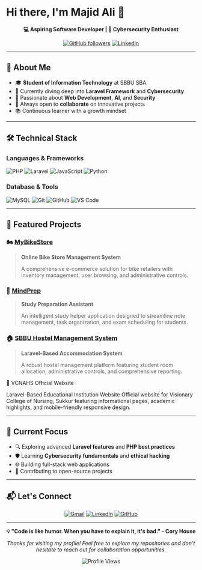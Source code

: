 # Hi there, I'm Majid Ali 👋

<div align="center">
  
**💻 Aspiring Software Developer | 🔐 Cybersecurity Enthusiast**

[![GitHub followers](https://img.shields.io/github/followers/majid-ali-dev?style=social)](https://github.com/majid-ali-dev)
[![LinkedIn](https://img.shields.io/badge/LinkedIn-Connect-blue?style=flat&logo=linkedin)](https://www.linkedin.com/in/majid-ali-0a00a9231/)

</div>

---

## 🎯 About Me

- 🎓 **Student of Information Technology** at SBBU SBA
- 🌱 Currently diving deep into **Laravel Framework** and **Cybersecurity**
- 🚀 Passionate about **Web Development**, **AI**, and **Security**
- 🤝 Always open to **collaborate** on innovative projects
- 📚 Continuous learner with a growth mindset

---

## 🛠️ Technical Stack

### Languages & Frameworks
![PHP](https://img.shields.io/badge/PHP-777BB4?style=for-the-badge&logo=php&logoColor=white)
![Laravel](https://img.shields.io/badge/Laravel-FF2D20?style=for-the-badge&logo=laravel&logoColor=white)
![JavaScript](https://img.shields.io/badge/JavaScript-F7DF1E?style=for-the-badge&logo=javascript&logoColor=black)
![Python](https://img.shields.io/badge/Python-3776AB?style=for-the-badge&logo=python&logoColor=white)

### Database & Tools
![MySQL](https://img.shields.io/badge/MySQL-4479A1?style=for-the-badge&logo=mysql&logoColor=white)
![Git](https://img.shields.io/badge/Git-F05032?style=for-the-badge&logo=git&logoColor=white)
![GitHub](https://img.shields.io/badge/GitHub-181717?style=for-the-badge&logo=github&logoColor=white)
![VS Code](https://img.shields.io/badge/VS_Code-007ACC?style=for-the-badge&logo=visual-studio-code&logoColor=white)

---

## 🚀 Featured Projects

### 🏍️ [MyBikeStore](https://github.com/majid-ali-dev/MyBikeStore)
> **Online Bike Store Management System**
> 
> A comprehensive e-commerce solution for bike retailers with inventory management, user browsing, and administrative controls.

### 🧠 [MindPrep](https://github.com/majid-ali-dev/-MindPrep)
> **Study Preparation Assistant**
> 
> An intelligent study helper application designed to streamline note management, task organization, and exam scheduling for students.

### 🏠 [SBBU Hostel Management System](https://github.com/majid-ali-dev/SbbuHostelManagementSystem)
> **Laravel-Based Accommodation System**
> 
> A robust hostel management platform featuring student room allocation, administrative controls, and comprehensive reporting.


🏥 VCNAHS Official Website

Laravel-Based Educational Institution Website
Official website for Visionary College of Nursing, Sukkur featuring informational pages, academic highlights, and mobile-friendly responsive design.

---

## 🎯 Current Focus

- 🔍 Exploring advanced **Laravel features** and **PHP best practices**
- 🛡️ Learning **Cybersecurity fundamentals** and **ethical hacking**
- 🌐 Building full-stack web applications
- 📖 Contributing to open-source projects

---

## 📬 Let's Connect

<div align="center">

[![Gmail](https://img.shields.io/badge/Email-majidalishar2@gmail.com-red?style=for-the-badge&logo=gmail&logoColor=white)](mailto:majidalishar2@gmail.com)
[![LinkedIn](https://img.shields.io/badge/LinkedIn-Majid_Ali-blue?style=for-the-badge&logo=linkedin&logoColor=white)](https://www.linkedin.com/in/majid-ali-0a00a9231/)
[![GitHub](https://img.shields.io/badge/GitHub-majid--ali--dev-black?style=for-the-badge&logo=github&logoColor=white)](https://github.com/majid-ali-dev)

</div>

---

<div align="center">
  
**💡 "Code is like humor. When you have to explain it, it's bad." - Cory House**

*Thanks for visiting my profile! Feel free to explore my repositories and don't hesitate to reach out for collaboration opportunities.*

![Profile Views](https://komarev.com/ghpvc/?username=majid-ali-dev&color=brightgreen&style=flat-square)

</div>
